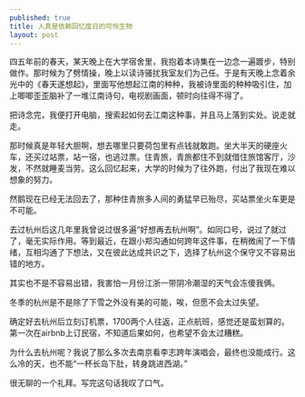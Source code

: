 ```yaml
---
published: true
title: 人真是依赖回忆度日的可怜生物
layout: post
---
```


四五年前的春天，某天晚上在大学宿舍里，我抱着本诗集在一边念一遍踱步，特别做作。那时候为了劈情操，晚上以读诗骚扰我室友们为己任。于是有天晚上念着余光中的《春天遂想起》，里面写他想起江南的种种，我被诗里面的种种吸引住，加上唧唧歪歪脑补了一堆江南诗句，电视剧画面，顿时向往得不得了。

把诗念完，我便打开电脑，搜索起如何去江南这种事，并且马上落到实处。说走就走。

那时候真是年轻大胆啊，想去哪里只要荷包里有点钱就敢跑。坐大半天的硬座火车，还买过站票，站一宿，也逃过票。住青旅，青旅都住不到就借住旅馆客厅，沙发，不然就睡麦当劳。这么回忆起来，大学的时候为了往外跑，付出了我现在难以想象的努力。

然鹅现在已经无法回去了，那种住青旅多人间的勇猛早已殆尽，买站票坐火车更是不可能。

去过杭州后这几年里我曾说过很多遍“好想再去杭州啊”。如同口号，说过了就过了，毫无实际作用。等到最近，在跟小郑沟通如何跨年这件事，在稍微闹了一下情绪，互相沟通了下想法，又在彼此达成共识之下，选择了杭州这个保守又不容易出错的地方。

其实也不是不容易出错，我害怕一月份江浙一带阴冷潮湿的天气会冻傻我俩。

冬季的杭州是不是除了下雪之外没有美的可能，唉，但愿不会太过失望。

确定好去杭州后立刻订机票，1700两个人往返，正点航班，感觉还是蛮划算的。第一次在airbnb上订民宿，不知道后果如何，也希望不会太过糟糕。

为什么去杭州呢？我说了那么多次去南京看李志跨年演唱会，最终也没能成行。这么冷的天，也不能“一杯长岛下肚，转身跳进西湖。”


很无聊的一个礼拜。写完这句话我叹了口气。
